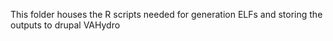 This folder houses the R scripts needed for generation ELFs and storing the outputs to drupal VAHydro
